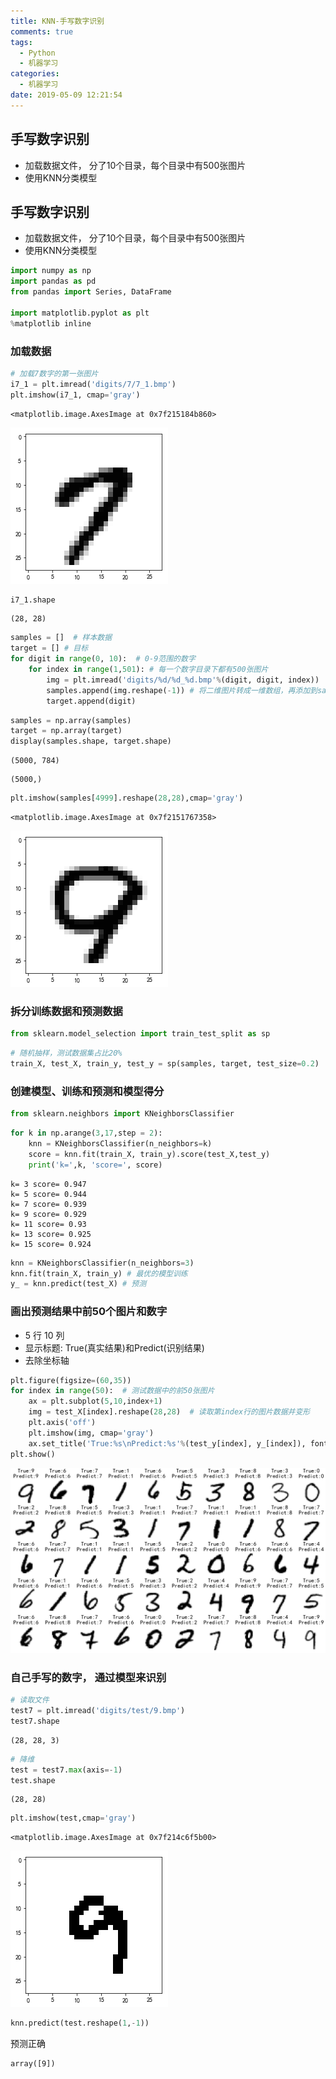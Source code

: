 ```yaml
---
title: KNN-手写数字识别
comments: true
tags:
  - Python
  - 机器学习
categories:
  - 机器学习
date: 2019-05-09 12:21:54
---
```



## 手写数字识别

- 加载数据文件， 分了10个目录，每个目录中有500张图片
- 使用KNN分类模型

<!--more-->

## 手写数字识别

- 加载数据文件， 分了10个目录，每个目录中有500张图片
- 使用KNN分类模型

```python
import numpy as np
import pandas as pd
from pandas import Series, DataFrame

import matplotlib.pyplot as plt
%matplotlib inline
```

### 加载数据

```python
# 加载7数字的第一张图片
i7_1 = plt.imread('digits/7/7_1.bmp')
plt.imshow(i7_1, cmap='gray')
```



```
<matplotlib.image.AxesImage at 0x7f215184b860>
```



![png](KNN-手写数字识别/output_3_1.png)



```python
i7_1.shape
```



```
(28, 28)
```



```python
samples = []  # 样本数据
target = [] # 目标
for digit in range(0, 10):  # 0-9范围的数字
    for index in range(1,501): # 每一个数字目录下都有500张图片
        img = plt.imread('digits/%d/%d_%d.bmp'%(digit, digit, index))
        samples.append(img.reshape(-1)) # 将二维图片转成一维数组，再添加到samples中
        target.append(digit)
```

```python
samples = np.array(samples)
target = np.array(target)
display(samples.shape, target.shape)
```

```
(5000, 784)
```



```
(5000,)
```



```python
plt.imshow(samples[4999].reshape(28,28),cmap='gray')
```



```
<matplotlib.image.AxesImage at 0x7f2151767358>

```



![png](KNN-手写数字识别/output_7_1.png)

### 拆分训练数据和预测数据

```python
from sklearn.model_selection import train_test_split as sp

```

```python
# 随机抽样，测试数据集占比20%
train_X, test_X, train_y, test_y = sp(samples, target, test_size=0.2)

```

### 创建模型、训练和预测和模型得分

```python
from sklearn.neighbors import KNeighborsClassifier

```

```python
for k in np.arange(3,17,step = 2):
    knn = KNeighborsClassifier(n_neighbors=k)
    score = knn.fit(train_X, train_y).score(test_X,test_y)
    print('k=',k, 'score=', score)

```

```
k= 3 score= 0.947
k= 5 score= 0.944
k= 7 score= 0.939
k= 9 score= 0.929
k= 11 score= 0.93
k= 13 score= 0.925
k= 15 score= 0.924
```



```python
knn = KNeighborsClassifier(n_neighbors=3)
knn.fit(train_X, train_y) # 最优的模型训练
y_ = knn.predict(test_X) # 预测

```

### 画出预测结果中前50个图片和数字

- 5 行 10 列
- 显示标题: True(真实结果)和Predict(识别结果)
- 去除坐标轴

```python
plt.figure(figsize=(60,35))
for index in range(50):  # 测试数据中的前50张图片
    ax = plt.subplot(5,10,index+1)
    img = test_X[index].reshape(28,28)  # 读取第index行的图片数据并变形
    plt.axis('off')
    plt.imshow(img, cmap='gray')
    ax.set_title('True:%s\nPredict:%s'%(test_y[index], y_[index]), fontsize=60)
plt.show()

```

![png](KNN-手写数字识别/output_16_0.png)

### 自己手写的数字， 通过模型来识别

```python
# 读取文件
test7 = plt.imread('digits/test/9.bmp')
test7.shape
```



```
(28, 28, 3)
```



```python
# 降维
test = test7.max(axis=-1)
test.shape
```



```
(28, 28)
```



```python
plt.imshow(test,cmap='gray')
```



```
<matplotlib.image.AxesImage at 0x7f214c6f5b00>
```



![png](KNN-手写数字识别/output_20_1.png)



```python
knn.predict(test.reshape(1,-1))
```

预测正确

```
array([9])
```